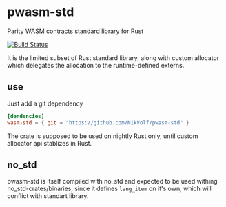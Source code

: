 # pwasm-std

Parity WASM contracts standard library for Rust

[![Build Status](https://travis-ci.org/NikVolf/wasm-std.svg?branch=master)](https://travis-ci.org/NikVolf/wasm-std)

It is the limited subset of Rust standard library, along with custom allocator which delegates the allocation to the runtime-defined externs.

## use

Just add a git dependency
```toml
[dendencies] 
wasm-std = { git = "https://github.com/NikVolf/pwasm-std" }
```

The crate is supposed to be used on nightly Rust only, until custom allocator api stablizes in Rust.

## no_std

pwasm-std is itself compiled with no_std and expected to be used withing no_std-crates/binaries, since it defines `lang_item` on it's own, which will conflict with standart library.
